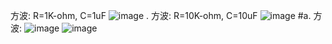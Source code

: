  方波: R=1K-ohm, C=1uF
 ![image](https://github.com/wang960802/EC2024/assets/162283643/3e949bf1-fcdc-45e3-be6e-87f6ac50963d)
. 方波: R=10K-ohm, C=10uF
![image](https://github.com/wang960802/EC2024/assets/162283643/d555df05-22bd-4f6e-95b4-f2b379e341f7)
#a. 方波:
![image](https://github.com/wang960802/EC2024/assets/162283643/7a97b303-9d22-462e-86f6-84437f390089)
![image](https://github.com/wang960802/EC2024/assets/162283643/02e7c831-6aa3-4b2a-93f2-02d3bc98458a)
